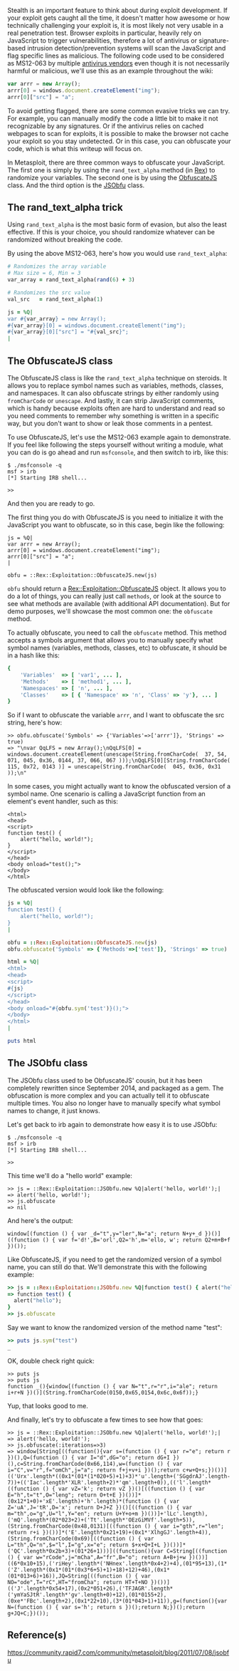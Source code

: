 Stealth is an important feature to think about during exploit development. If your exploit gets caught all the time, it doesn't matter how awesome or how technically challenging your exploit is, it is most likely not very usable in a real penetration test. Browser exploits in particular, heavily rely on JavaScript to trigger vulnerabilities, therefore a lot of antivirus or signature-based intrusion detection/prevention systems will scan the JavaScript and flag specific lines as malicious. The following code used to be considered as MS12-063 by multiple [antivirus vendors](https://www.virustotal.com/en/file/90fdf2beab48cf3c269f70d8c9cf7736f3442430ea023d06b65ff073f724870e/analysis/1388888489/) even though it is not necessarily harmful or malicious, we'll use this as an example throughout the wiki:

```javascript
var arrr = new Array();
arrr[0] = windows.document.createElement("img");
arrr[0]["src"] = "a";
```

To avoid getting flagged, there are some common evasive tricks we can try. For example, you can manually modify the code a little bit to make it not recognizable by any signatures. Or if the antivirus relies on cached webpages to scan for exploits, it is possible to make the browser not cache your exploit so you stay undetected. Or in this case, you can obfuscate your code, which is what this writeup will focus on.

In Metasploit, there are three common ways to obfuscate your JavaScript. The first one is simply by using the ```rand_text_alpha``` method (in [Rex](https://github.com/rapid7/metasploit-framework/blob/master/lib/rex/text.rb#L1223)) to randomize your variables. The second one is by using the [ObfuscateJS](https://github.com/rapid7/metasploit-framework/blob/master/lib/rex/exploitation/obfuscatejs.rb) class. And the third option is the [JSObfu](https://github.com/rapid7/metasploit-framework/blob/master/lib/rex/exploitation/jsobfu.rb) class.

## The rand_text_alpha trick

Using ```rand_text_alpha``` is the most basic form of evasion, but also the least effective. If this is your choice, you should randomize whatever can be randomized without breaking the code.

By using the above MS12-063, here's how you would use ```rand_text_alpha```:

```ruby
# Randomizes the array variable
# Max size = 6, Min = 3
var_array = rand_text_alpha(rand(6) + 3)

# Randomizes the src value
val_src   = rand_text_alpha(1)

js = %Q|
var #{var_array} = new Array();
#{var_array}[0] = windows.document.createElement("img");
#{var_array}[0]["src"] = "#{val_src}";
|
```

## The ObfuscateJS class

The ObfuscateJS class is like the ```rand_text_alpha``` technique on steroids. It allows you to replace symbol names such as variables, methods, classes, and namespaces. It can also obfuscate strings by either randomly using ```fromCharCode``` or ```unescape```. And lastly, it can strip JavaScript comments, which is handy because exploits often are hard to understand and read so you need comments to remember why something is written in a specific way, but you don't want to show or leak those comments in a pentest.

To use ObfuscateJS, let's use the MS12-063 example again to demonstrate. If you feel like following the steps yourself without writing a module, what you can do is go ahead and run ```msfconsole```, and then switch to irb, like this:


```
$ ./msfconsole -q
msf > irb
[*] Starting IRB shell...

>> 
```

And then you are ready to go.

The first thing you do with ObfuscateJS is you need to initialize it with the JavaScript you want to obfuscate, so in this case, begin like the following:

```
js = %Q|
var arrr = new Array();
arrr[0] = windows.document.createElement("img");
arrr[0]["src"] = "a";
|

obfu = ::Rex::Exploitation::ObfuscateJS.new(js)
```

```obfu``` should return a [Rex::Exploitation::ObfuscateJS](https://github.com/rapid7/metasploit-framework/blob/master/lib/rex/exploitation/obfuscatejs.rb) object. It allows you to do a lot of things, you can really just call ```methods```, or look at the source to see what methods are available (with additional API documentation). But for demo purposes, we'll showcase the most common one: the ```obfuscate``` method.

To actually obfuscate, you need to call the ```obfuscate``` method. This method accepts a symbols argument that allows you to manually specify what symbol names (variables, methods, classes, etc) to obfuscate, it should be in a hash like this:

```ruby
{
	'Variables'  => [ 'var1', ... ],
	'Methods'    => [ 'method1', ... ],
	'Namespaces' => [ 'n', ... ],
	'Classes'    => [ { 'Namespace' => 'n', 'Class' => 'y'}, ... ]
}
```

So if I want to obfuscate the variable ```arrr```, and I want to obfuscate the src string, here's how:

```
>> obfu.obfuscate('Symbols' => {'Variables'=>['arrr']}, 'Strings' => true)
=> "\nvar QqLFS = new Array();\nQqLFS[0] = windows.document.createElement(unescape(String.fromCharCode(  37, 54, 071, 045, 0x36, 0144, 37, 066, 067 )));\nQqLFS[0][String.fromCharCode(  115, 0x72, 0143 )] = unescape(String.fromCharCode(  045, 0x36, 0x31 ));\n"
```

In some cases, you might actually want to know the obfuscated version of a symbol name. One scenario is calling a JavaScript function from an element's event handler, such as this:

```
<html>
<head>
<script>
function test() {
	alert("hello, world!");
}
</script>
</head>
<body onload="test();">
</body>
</html>
```

The obfuscated version would look like the following:

```ruby
js = %Q|
function test() {
	alert("hello, world!");
}
|

obfu = ::Rex::Exploitation::ObfuscateJS.new(js)
obfu.obfuscate('Symbols' => {'Methods'=>['test']}, 'Strings' => true)

html = %Q|
<html>
<head>
<script>
#{js}
</script>
</head>
<body onload="#{obfu.sym('test')}();">
</body>
</html>
|

puts html
```

## The JSObfu class

The JSObfu class used to be ObfuscateJS' cousin, but it has been completely rewritten since September 2014, and packaged as a gem. The obfuscation is more complex and you can actually tell it to obfuscate multiple times. You also no longer have to manually specify what symbol names to change, it just knows.

Let's get back to irb again to demonstrate how easy it is to use JSObfu:

```
$ ./msfconsole -q
msf > irb
[*] Starting IRB shell...

>> 
```

This time we'll do a "hello world" example:

```
>> js = ::Rex::Exploitation::JSObfu.new %Q|alert('hello, world!');|
=> alert('hello, world!');
>> js.obfuscate
=> nil
```

And here's the output:

```
window[(function () { var _d="t",y="ler",N="a"; return N+y+_d })()]((function () { var f='d!',B='orl',Q2='h',m='ello, w'; return Q2+m+B+f })());
```

Like ObfuscateJS, if you need to get the randomized version of a symbol name, you can still do that. We'll demonstrate this with the following example:

```ruby
>> js = ::Rex::Exploitation::JSObfu.new %Q|function test() { alert("hello"); }|
=> function test() {
  alert("hello");
}
>> js.obfuscate
```

Say we want to know the randomized version of the method name "test":

```ruby
>> puts js.sym("test")
_
```

OK, double check right quick:

```
>> puts js
>> puts js
function _(){window[(function () { var N="t",r="r",i="ale"; return i+r+N })()](String.fromCharCode(0150,0x65,0154,0x6c,0x6f));}
```

Yup, that looks good to me.

And finally, let's try to obfuscate a few times to see how that goes:

```
>> js = ::Rex::Exploitation::JSObfu.new %Q|alert('hello, world!');|
=> alert('hello, world!');
>> js.obfuscate(:iterations=>3)
=> window[String[((function(){var s=(function () { var r="e"; return r })(),Q=(function () { var I="d",dG="o"; return dG+I })(),c=String.fromCharCode(0x66,114),w=(function () { var i="C",v="r",f="omCh",j="a"; return f+j+v+i })();return c+w+Q+s;})())](('Urx'.length*((0x1*(01*(1*020+5)+1)+3)*'u'.length+('SGgdrAJ'.length-7))+(('Iac'.length*'XLR'.length+2)*'qm'.length+0)),(('l'.length*((function () { var vZ='k'; return vZ })()[((function () { var E="h",t="t",O="leng"; return O+t+E })())]*(0x12*1+0)+'xE'.length)+'h'.length)*(function () { var Z='uA',J='tR',D='x'; return D+J+Z })()[((function () { var m="th",o="g",U="l",Y="en"; return U+Y+o+m })())]+'lLc'.length),('mQ'.length*(02*023+2)+('Tt'.length*'OEzGiMVf'.length+5)),(String.fromCharCode(0x48,0131)[((function () { var i="gth",r="len"; return r+i })())]*('E'.length*0x21+19)+(0x1*'XlhgGJ'.length+4)),(String.fromCharCode(0x69)[((function () { var L="th",Q="n",$="l",I="g",x="e"; return $+x+Q+I+L })())]*('QC'.length*0x2b+3)+(01*26+1)))]((function(){var C=String[((function () { var w="rCode",j="mCha",A="fr",B="o"; return A+B+j+w })())]((6*0x10+15),('riHey'.length*('NHnex'.length*0x4+2)+4),(01*95+13),(1*('Z'.length*(0x1*(01*(0x3*6+5)+1)+18)+12)+46),(0x1*(01*013+6)+16)),JQ=String[((function () { var NO="ode",T="rC",HT="fromCha"; return HT+T+NO })())](('J'.length*0x54+17),(0x2*051+26),('TFJAGR'.length*('ymYaSJtR'.length*'gv'.length+0)+12),(01*0155+2),(0xe*'FBc'.length+2),(0x1*22+10),(3*(01*043+1)+11)),g=(function(){var N=(function () { var s='h'; return s })();return N;})();return g+JQ+C;})());
```

## Reference(s)

https://community.rapid7.com/community/metasploit/blog/2011/07/08/jsobfu